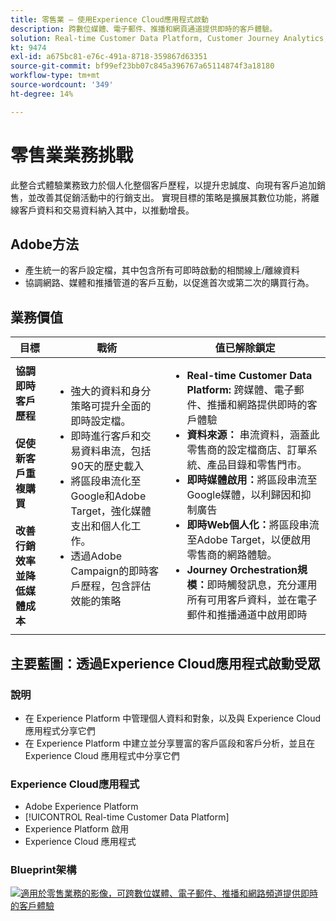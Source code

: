```yaml
---
title: 零售業 — 使用Experience Cloud應用程式啟動
description: 跨數位媒體、電子郵件、推播和網頁通道提供即時的客戶體驗。
solution: Real-time Customer Data Platform, Customer Journey Analytics, Journey Orchestration, Campaign, Analytics, Target
kt: 9474
exl-id: a675bc81-e76c-491a-8718-359867d63351
source-git-commit: bf99ef23bb07c845a396767a65114874f3a18180
workflow-type: tm+mt
source-wordcount: '349'
ht-degree: 14%

---
```


# 零售業業務挑戰

此整合式體驗業務致力於個人化整個客戶歷程，以提升忠誠度、向現有客戶追加銷售，並改善其促銷活動中的行銷支出。 實現目標的策略是擴展其數位功能，將離線客戶資料和交易資料納入其中，以推動增長。

## Adobe方法

* 產生統一的客戶設定檔，其中包含所有可即時啟動的相關線上/離線資料
* 協調網路、媒體和推播管道的客戶互動，以促進首次或第二次的購買行為。

## 業務價值

| 目標 | 戰術 | 值已解除鎖定 |
|---|---|---|
| **協調即時客戶歷程&#x200B;**<br></br>**促使新客戶重複購買&#x200B;**<br></br>**改善行銷效率並降低媒體成本**</ul> | <ul><li>強大的資料和身分策略可提升全面的即時設定檔。</li><li>即時進行客戶和交易資料串流，包括90天的歷史載入</li><li>將區段串流化至Google和Adobe Target，強化媒體支出和個人化工作。</li><li>透過Adobe Campaign的即時客戶歷程，包含評估效能的策略</li></ul> | <ul><li><strong>Real-time Customer Data Platform:</strong> 跨媒體、電子郵件、推播和網路提供即時的客戶體驗</li><li><strong>資料來源：</strong> 串流資料，涵蓋此零售商的設定檔商店、訂單系統、產品目錄和零售門市。</li><li><strong>即時媒體啟用：</strong>將區段串流至Google媒體，以利歸因和抑制廣告</li><li><strong>即時Web個人化：</strong>將區段串流至Adobe Target，以便啟用零售商的網路體驗。</li><li><strong>Journey Orchestration規模：</strong>即時觸發訊息，充分運用所有可用客戶資料，並在電子郵件和推播通道中啟用即時</li></ul> |

## 主要藍圖：透過Experience Cloud應用程式啟動受眾

### 說明

<ul><li>在 Experience Platform 中管理個人資料和對象，以及與 Experience Cloud 應用程式分享它們</li><li>在 Experience Platform 中建立並分享豐富的客戶區段和客戶分析，並且在 Experience Cloud 應用程式中分享它們</li></ul>

### Experience Cloud應用程式

<ul><li>Adobe Experience Platform</li><li>[!UICONTROL Real-time Customer Data Platform]</li><li>Experience Platform 啟用</li><li>Experience Cloud 應用程式</li></ul>

### Blueprint架構

<a href="https://experienceleague.adobe.com/docs/blueprints-learn/architecture/audience-activation/platform-and-applications.html?lang=zh-Hant"><img alt="適用於零售業務的影像，可跨數位媒體、電子郵件、推播和網路頻道提供即時的客戶體驗" src="https://experienceleague.adobe.com/docs/blueprints-learn/assets/aep+apps_vertical.svg?lang=en" class="modal-image" /></a>
